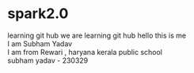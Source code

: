 # spark2.0
learning git hub
 we are learning git hub 
 hello this is me
 <br>
 I am Subham Yadav
 <br>
 I am from Rewari , haryana 
 kerala public school
 <br>
 subham yadav  - 230329
